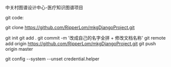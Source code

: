 
中关村图谱设计中心-医疗知识图谱项目

git code:

git clone https://github.com/RipperLom/mkgDjangoProject.git

git init
git add .
git commit -m '改成自己的名字全拼 + 修改文档名称'
git remote add origin https://github.com/RipperLom/mkgDjangoProject.git
git push origin master

git config --system --unset credential.helper
